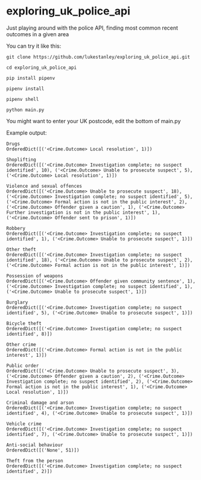 # exploring_uk_police_api
Just playing around with the police API, finding most common recent outcomes in a given area


You can try it like this:

    git clone https://github.com/lukestanley/exploring_uk_police_api.git

    cd exploring_uk_police_api

    pip install pipenv

    pipenv install

    pipenv shell

    python main.py

You might want to enter your UK postcode, edit the bottom of main.py

Example output:

    Drugs
    OrderedDict([('<Crime.Outcome> Local resolution', 1)])

    Shoplifting
    OrderedDict([('<Crime.Outcome> Investigation complete; no suspect identified', 10), ('<Crime.Outcome> Unable to prosecute suspect', 5), ('<Crime.Outcome> Local resolution', 1)])

    Violence and sexual offences
    OrderedDict([('<Crime.Outcome> Unable to prosecute suspect', 18), ('<Crime.Outcome> Investigation complete; no suspect identified', 5), ('<Crime.Outcome> Formal action is not in the public interest', 2), ('<Crime.Outcome> Offender given a caution', 1), ('<Crime.Outcome> Further investigation is not in the public interest', 1), ('<Crime.Outcome> Offender sent to prison', 1)])

    Robbery
    OrderedDict([('<Crime.Outcome> Investigation complete; no suspect identified', 1), ('<Crime.Outcome> Unable to prosecute suspect', 1)])

    Other theft
    OrderedDict([('<Crime.Outcome> Investigation complete; no suspect identified', 18), ('<Crime.Outcome> Unable to prosecute suspect', 2), ('<Crime.Outcome> Formal action is not in the public interest', 1)])

    Possession of weapons
    OrderedDict([('<Crime.Outcome> Offender given community sentence', 1), ('<Crime.Outcome> Investigation complete; no suspect identified', 1), ('<Crime.Outcome> Unable to prosecute suspect', 1)])

    Burglary
    OrderedDict([('<Crime.Outcome> Investigation complete; no suspect identified', 5), ('<Crime.Outcome> Unable to prosecute suspect', 1)])

    Bicycle theft
    OrderedDict([('<Crime.Outcome> Investigation complete; no suspect identified', 8)])

    Other crime
    OrderedDict([('<Crime.Outcome> Formal action is not in the public interest', 1)])

    Public order
    OrderedDict([('<Crime.Outcome> Unable to prosecute suspect', 3), ('<Crime.Outcome> Offender given a caution', 2), ('<Crime.Outcome> Investigation complete; no suspect identified', 2), ('<Crime.Outcome> Formal action is not in the public interest', 1), ('<Crime.Outcome> Local resolution', 1)])

    Criminal damage and arson
    OrderedDict([('<Crime.Outcome> Investigation complete; no suspect identified', 4), ('<Crime.Outcome> Unable to prosecute suspect', 1)])

    Vehicle crime
    OrderedDict([('<Crime.Outcome> Investigation complete; no suspect identified', 7), ('<Crime.Outcome> Unable to prosecute suspect', 1)])

    Anti-social behaviour
    OrderedDict([('None', 51)])

    Theft from the person
    OrderedDict([('<Crime.Outcome> Investigation complete; no suspect identified', 2)])


